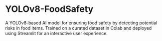 # YOLOv8-FoodSafety
A YOLOv8-based AI model for ensuring food safety by detecting potential risks in food items. Trained on a curated dataset in Colab and deployed using Streamlit for an interactive user experience.
